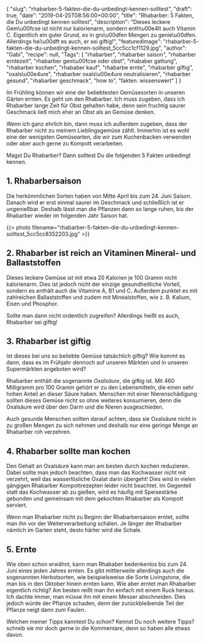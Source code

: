 {
    "slug": "rhabarber-5-fakten-die-du-unbedingt-kennen-solltest",
    "draft": true,
    "date": "2019-04-25T08:56:00+00:00",
    "title": "Rhabarber: 5 Fakten, die Du unbedingt kennen solltest",
    "description": "Dieses leckere Gem\u00fcse ist nicht nur kalorienarm, sondern enth\u00e4lt auch Vitamin C. Eigentlich ein guter Grund, es in gro\u00dfen Mengen zu genie\u00dfen. Allerdings hei\u00dft es auch, er sei giftig!",
    "featuredImage": "rhabarber-5-fakten-die-du-unbedingt-kennen-solltest_5cc5cc1cf1129.jpg",
    "author": "Gabi",
    "recipe": null,
    "Tags": [
        "rhabarber",
        "rhabarber saison",
        "rhabarber erntezeit",
        "rhabarber gem\u00fcse oder obst",
        "rhababer gattung",
        "rhabarber kochen",
        "rhababer kauf",
        "rhabarbe ernte",
        "rhabarber giftig",
        "oxals\u00e4ure",
        "rhabarber oxals\u00e4ure neutralisieren",
        "rhabarber gesund",
        "rhabarber geschmack",
        "how to",
        "fakten. wissenswert"
    ]
}

Im Frühling können wir eine der beliebtesten Gemüsesorten in unseren Gärten ernten. Es geht um den Rhabarber. Ich muss zugeben, dass ich Rhabarber lange Zeit für Obst gehalten habe, denn sein fruchtig saurer Geschmack ließ mich eher an Obst als an Gemüse denken.

Wenn ich ganz ehrlich bin, dann muss ich außerdem zugeben, dass der Rhabarber nicht zu meinem Lieblingsgemüse zählt. Immerhin ist es wohl eine der wenigsten Gemüsearten, die wir zum Kuchenbacken verwenden oder aber auch gerne zu Kompott verarbeiten.

Magst Du Rhabarber? Dann solltest Du die folgenden 5 Fakten unbedingt kennen.

## 1. Rhabarbersaison

Die herkömmlichen Sorten haben von Mitte April bis zum 24. Juni Saison. Danach wird er erst einmal saurer im Geschmack und schließlich ist er ungenießbar. Deshalb lässt man die Pflanzen dann so lange ruhen, bis der Rhabarber wieder im folgenden Jahr Saison hat.

{{< photo filename="rhabarber-5-fakten-die-du-unbedingt-kennen-solltest_5cc5cc8352203.jpg" >}}

## 2. Rhabarber ist reich an Vitaminen Mineral- und Ballaststoffen

Dieses leckere Gemüse ist mit etwa 20 Kalorien je 100 Gramm nicht  kalorienarm. Dies ist jedoch nicht der einzige gesundheitliche Vorteil,  sondern es enthält auch die Vitamine A, B1 und C. Außerdem punktet es mit zahlreichen Ballaststoffen und  zudem mit Minealstoffen, wie z. B. Kalium, Eisen und Phosphor. 

Sollte man dann nicht ordentlich zugreifen? Allerdings heißt es auch, Rhabarber sei giftig!

## 3. Rhabarber ist giftig

Ist dieses bei uns so beliebte Gemüse tatsächlich giftig? Wie kommt es dann, dass es im Frühjahr dennoch auf unseren Märkten und in unseren Supermärkten angeboten wird?

Rhabarber enthält die sogenannte *Oxalsäure*, die giftig ist. Mit 460 Milligramm pro 100 Gramm gehört er zu den Lebensmitteln, die einen sehr hohen Anteil an dieser Säure haben. Menschen mit einer Nierenschädigung sollten dieses Gemüse nicht so ohne weiteres konsumieren, denn die Oxalsäure wird über den Darm und die Nieren ausgeschieden.

Auch gesunde Menschen sollten darauf achten, dass sie Oxalsäure nicht in zu großen Mengen zu sich nehmen und deshalb nur eine geringe Menge an Rhabarber roh verzehren.

## 4. Rhabarber sollte man kochen

Den Gehalt an Oxalsäure kann man  am besten durch kochen reduzieren. Dabei sollte man jedoch beachten, dass man das Kochwasser nicht mit verzehrt, weil das wasserlösliche Oxalat darin übergeht! Dies wird in vielen gängigen Rhabarber Kompottrezepten leider nicht beachtet. Im Gegenteil statt das Kochwasser ab zu gießen, wird es häufig mit Speisestärke gebunden und gemeinsam mit dem gekochten Rhabarber als Kompott serviert.

Wenn man Rhabarber nicht zu Beginn der Rhabarbersaison erntet, sollte man ihn vor der Weiterverarbeitung schälen. Je länger der Rhabarber nämlich im Garten steht, desto härter wird die Schale.

## 5. Ernte

Wie oben schon erwähnt, kann man Rhababer bedenkenlos bis zum 24. Juni eines jeden Jahres ernten. Es gibt mittlerweile allerdings auch die sogenannten Herbstsorten, wie beispielsweise die Sorte Livingstone, die man bis in den Oktober hinein ernten kann. Wie aber erntet man Rhabarber eigentlich richtig? Am besten reißt man ihn einfach mit einem Ruck heraus. Ich dachte immer, man müsse ihn mit einem Messer abschneiden. Dies jedoch würde der Pflanze schaden, denn der zurückbleibende Teil der Pflanze neigt dann zum Faulen.

Welchen meiner Tipps kanntest Du schon? Kennst Du noch weitere Tipps? schreib sie mir doch gerne in die Kommentare, denn so haben alle etwas davon.